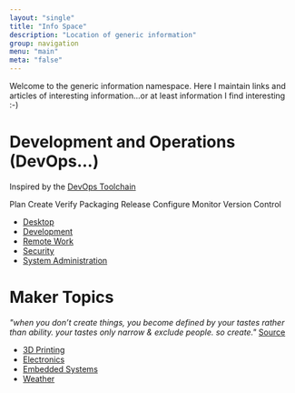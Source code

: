 ```yaml
---
layout: "single"
title: "Info Space"
description: "Location of generic information"
group: navigation
menu: "main"
meta: "false"
---
```

Welcome to the generic information namespace.  Here I maintain links and articles of interesting information...or
at least information I find interesting :-)

# Development and Operations (DevOps...)

Inspired by the [DevOps Toolchain](https://en.wikipedia.org/wiki/DevOps_toolchain)

Plan
Create
Verify
Packaging
Release
Configure
Monitor
Version Control

- [Desktop](/info/desktop/)
- [Development](/info/development)
- [Remote Work](/info/remote)
- [Security](/info/security)
- [System Administration](/info/sysadmin)

# Maker Topics

*"when you don’t create things, you become defined by your tastes rather than ability. your tastes only narrow & exclude people. so create."* [Source](http://www.joeydevilla.com/2008/08/08/why-the-lucky-stiff-on-why-you-should-create/#sthash.Q7C9i7R2.dpuf)

- [3D Printing](/info/3dprint)
- [Electronics](/info/electronics)
- [Embedded Systems](/info/embedded)
- [Weather](/info/weather)


